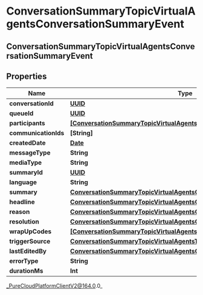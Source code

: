 # ConversationSummaryTopicVirtualAgentsConversationSummaryEvent

## ConversationSummaryTopicVirtualAgentsConversationSummaryEvent

## Properties

|Name | Type | Description | Notes|
|------------ | ------------- | ------------- | -------------|
| **conversationId** | [**UUID**](UUID) |  | [optional] |
| **queueId** | [**UUID**](UUID) |  | [optional] |
| **participants** | [**[ConversationSummaryTopicVirtualAgentsConversationSummaryParticipant]**](ConversationSummaryTopicVirtualAgentsConversationSummaryParticipant) |  | [optional] |
| **communicationIds** | **[String]** |  | [optional] |
| **createdDate** | [**Date**](Date) |  | [optional] |
| **messageType** | **String** |  | [optional] |
| **mediaType** | **String** |  | [optional] |
| **summaryId** | [**UUID**](UUID) |  | [optional] |
| **language** | **String** |  | [optional] |
| **summary** | [**ConversationSummaryTopicVirtualAgentsConversationSummary**](ConversationSummaryTopicVirtualAgentsConversationSummary) |  | [optional] |
| **headline** | [**ConversationSummaryTopicVirtualAgentsConversationHeadline**](ConversationSummaryTopicVirtualAgentsConversationHeadline) |  | [optional] |
| **reason** | [**ConversationSummaryTopicVirtualAgentsConversationReason**](ConversationSummaryTopicVirtualAgentsConversationReason) |  | [optional] |
| **resolution** | [**ConversationSummaryTopicVirtualAgentsConversationResolution**](ConversationSummaryTopicVirtualAgentsConversationResolution) |  | [optional] |
| **wrapUpCodes** | [**[ConversationSummaryTopicVirtualAgentsConversationWrapUpCode]**](ConversationSummaryTopicVirtualAgentsConversationWrapUpCode) |  | [optional] |
| **triggerSource** | [**ConversationSummaryTopicVirtualAgentsTriggerSource**](ConversationSummaryTopicVirtualAgentsTriggerSource) |  | [optional] |
| **lastEditedBy** | [**ConversationSummaryTopicVirtualAgentsConversationSummaryParticipant**](ConversationSummaryTopicVirtualAgentsConversationSummaryParticipant) |  | [optional] |
| **errorType** | **String** |  | [optional] |
| **durationMs** | **Int** |  | [optional] |



_PureCloudPlatformClientV2@164.0.0_
